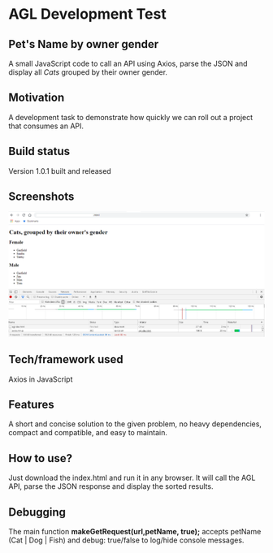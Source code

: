 # AGL Development Test

## Pet's Name by owner gender
A small JavaScript code to call an API using Axios, parse the JSON and display all _Cats_ grouped by their owner gender.

## Motivation
A development task to demonstrate how quickly we can roll out a project that consumes an API.

## Build status
Version 1.0.1 built and released

## Screenshots
![Alt text](/AGL-Dev-Screenshot.png?raw=true "Cats, grouped by their owner name")

## Tech/framework used
Axios in JavaScript

## Features
A short and concise solution to the given problem, no heavy dependencies, compact and compatible, and easy to maintain.

## How to use?
Just download the index.html and run it in any browser. It will call the AGL API, parse the JSON response and display the sorted results.

## Debugging
The main function **makeGetRequest(url,petName, true);** accepts petName (Cat | Dog | Fish) and debug: true/false to log/hide console messages. 

